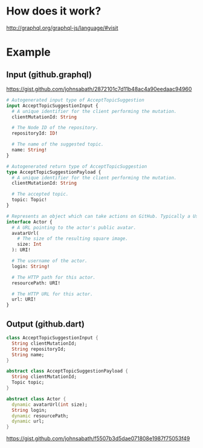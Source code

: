 # How does it work?

http://graphql.org/graphql-js/language/#visit

# Example

## Input (github.graphql)

https://gist.github.com/johnsabath/2872101c7d11b48ac4a90eedaac94960

```graphql
# Autogenerated input type of AcceptTopicSuggestion
input AcceptTopicSuggestionInput {
  # A unique identifier for the client performing the mutation.
  clientMutationId: String

  # The Node ID of the repository.
  repositoryId: ID!

  # The name of the suggested topic.
  name: String!
}

# Autogenerated return type of AcceptTopicSuggestion
type AcceptTopicSuggestionPayload {
  # A unique identifier for the client performing the mutation.
  clientMutationId: String

  # The accepted topic.
  topic: Topic!
}

# Represents an object which can take actions on GitHub. Typically a User or Bot.
interface Actor {
  # A URL pointing to the actor's public avatar.
  avatarUrl(
    # The size of the resulting square image.
    size: Int
  ): URI!

  # The username of the actor.
  login: String!

  # The HTTP path for this actor.
  resourcePath: URI!

  # The HTTP URL for this actor.
  url: URI!
}
```

## Output (github.dart)

```dart
class AcceptTopicSuggestionInput {
  String clientMutationId;
  String repositoryId;
  String name;
}

abstract class AcceptTopicSuggestionPayload {
  String clientMutationId;
  Topic topic;
}

abstract class Actor {
  dynamic avatarUrl(int size);
  String login;
  dynamic resourcePath;
  dynamic url;
}
```

https://gist.github.com/johnsabath/f5507b3d5dae071808e1987f75053f49
